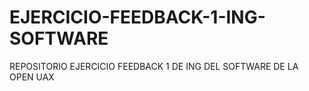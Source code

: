 # EJERCICIO-FEEDBACK-1-ING-SOFTWARE
REPOSITORIO EJERCICIO FEEDBACK 1 DE ING DEL SOFTWARE DE LA OPEN UAX
